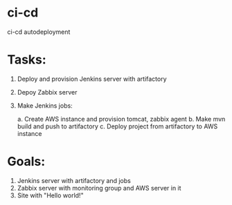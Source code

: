 # ci-cd
ci-cd autodeployment
# Tasks:

1. Deploy and provision Jenkins server with artifactory

2. Depoy Zabbix server

3. Make Jenkins jobs:

    a. Create AWS instance and provision tomcat, zabbix agent
    b. Make mvn build and push to artifactory
    c. Deploy project from artifactory to AWS instance

# Goals:
1. Jenkins server with artifactory and jobs
2. Zabbix server with monitoring group and AWS server in it
3. Site with "Hello world!"

